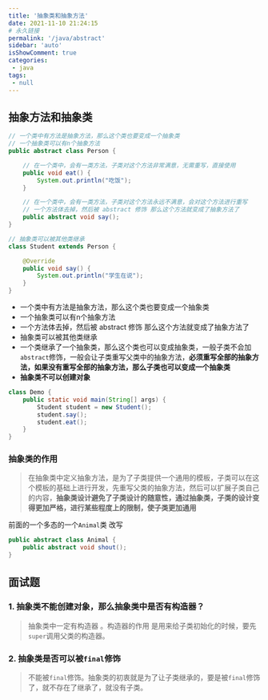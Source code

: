 ```yaml
---
title: '抽象类和抽象方法'
date: 2021-11-10 21:24:15
# 永久链接
permalink: '/java/abstract'
sidebar: 'auto'
isShowComment: true
categories:
 - java
tags:
 - null
---
```




## 抽象方法和抽象类

```java
// 一个类中有方法是抽象方法，那么这个类也要变成一个抽象类
// 一个抽象类可以有n个抽象方法
public abstract class Person {

    // 在一个类中，会有一类方法，子类对这个方法非常满意，无需重写，直接使用
    public void eat() {
        System.out.println("吃饭");
    }

    // 在一个类中，会有一类方法，子类对这个方法永远不满意，会对这个方法进行重写
    // 一个方法体去掉，然后被 abstract 修饰 那么这个方法就变成了抽象方法了
    public abstract void say();
}

// 抽象类可以被其他类继承
class Student extends Person {

    @Override
    public void say() {
        System.out.println("学生在说");
    }
}
```

-   一个类中有方法是抽象方法，那么这个类也要变成一个抽象类
-   一个抽象类可以有n个抽象方法
-   一个方法体去掉，然后被 abstract 修饰 那么这个方法就变成了抽象方法了
-   抽象类可以被其他类继承
-   一个类继承了一个抽象类，那么这个类也可以变成抽象类，一般子类不会加`abstract`修饰，一般会让子类重写父类中的抽象方法，**必须重写全部的抽象方法，如果没有重写全部的抽象方法，那么子类也可以变成一个抽象类**
-   **抽象类不可以创建对象**



```java
class Demo {
    public static void main(String[] args) {
        Student student = new Student();
        student.say();
        student.eat();
    }
}
```



### 抽象类的作用

>   在抽象类中定义抽象方法，是为了子类提供一个通用的模板，子类可以在这个模板的基础上进行开发，先重写父类的抽象方法，然后可以扩展子类自己的内容，**抽象类设计避免了子类设计的随意性，通过抽象类，子类的设计变得更加严格，进行某些程度上的限制，使子类更加通用**



前面的一个多态的一个`Animal`类 改写

```java
public abstract class Animal {
    public abstract void shout();
}

```



## 面试题

### 1. 抽象类不能创建对象，那么抽象类中是否有构造器？

>   抽象类中一定有构造器 。构造器的作用 是用来给子类初始化的时候，要先`super`调用父类的构造器。



### 2. 抽象类是否可以被`final`修饰

>   不能被`final`修饰。抽象类的初衷就是为了让子类继承的，要是被`final`修饰了，就不存在了继承了，就没有子类。